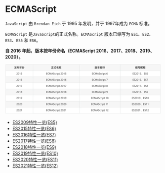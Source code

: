 # ECMAScript

`JavaScript` 由 `Brendan Eich` 于 1995 年发明，并于 1997年成为 `ECMA` 标准。

`ECMAScript` 是`JavaScript`的正式名称。`ECMAScript` 版本已缩写为 `ES1`、`ES2`、`ES3`、`ES5` 和 `ES6`。

**自 2016 年起，版本按年份命名（ECMAScript 2016、2017、2018、2019、2020）。**

![ECMAScript版本命名](images/es-history.png)

- [ES2009特性一览(ES5)]()
- [ES2015特性一览(ES6)]()
- [ES2016特性一览(ES7)]()
- [ES2017特性一览(ES8)]()
- [ES2018特性一览(ES9)]()
- [ES2019特性一览(ES10)]()
- [ES2020特性一览(ES11)]()
- [ES2021特性一览(ES12)]()
